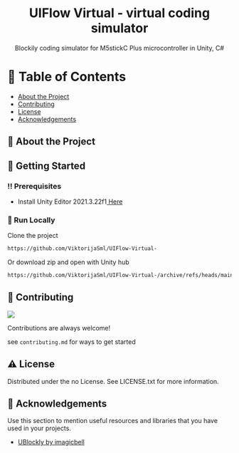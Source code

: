 <div align='center'>

<h1>UIFlow Virtual - virtual coding simulator</h1>
<p>Blockily coding simulator for M5stickC Plus microcontroller in Unity, C#</p>



</div>

# :notebook_with_decorative_cover: Table of Contents

- [About the Project](#star2-about-the-project)
- [Contributing](#wave-contributing)
- [License](#warning-license)
- [Acknowledgements](#gem-acknowledgements)


## :star2: About the Project

## :toolbox: Getting Started

### :bangbang: Prerequisites

- Install Unity Editor 2021.3.22f1<a href="https://unity.com/releases/editor/whats-new/2021.3.22"> Here</a>


### :running: Run Locally

Clone the project

```bash
https://github.com/ViktorijaSml/UIFlow-Virtual-
```
Or download zip and open with Unity hub
```bash
https://github.com/ViktorijaSml/UIFlow-Virtual-/archive/refs/heads/main.zip
```


## :wave: Contributing

<a href="https://github.com/ViktorijaSml/UIFlow-Virtual-/graphs/contributors"> <img src="https://contrib.rocks/image?repo=Louis3797/awesome-readme-template" /> </a>

Contributions are always welcome!

see `contributing.md` for ways to get started

## :warning: License

Distributed under the no License. See LICENSE.txt for more information.

## :gem: Acknowledgements

Use this section to mention useful resources and libraries that you have used in your projects.

- [UBlockly by imagicbell](https://github.com/imagicbell/ublockly)
